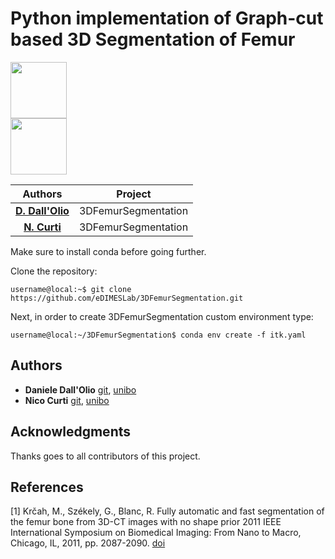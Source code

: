 # Python implementation of Graph-cut based 3D Segmentation of Femur 

<div content="" clear="both" display="table">
  <div float="left" padding="5px" href="https://github.com/eDIMESLab">
    <img src="https://avatars2.githubusercontent.com/u/58266717?s=200&v=4" width="90" height="90">
  </div>
  <div float="left" padding="5px" href="https://github.com/UniboDIFABiophysics">
    <img src="https://cdn.rawgit.com/physycom/templates/697b327d/logo_unibo.png" width="90" height="90">
  </div>
</div>



| **Authors**  | **Project** |
|:------------:|:-----------:|
| [**D. Dall'Olio**](https://github.com/DanieleDallOlio)  |  3DFemurSegmentation  |
| [**N. Curti**](https://github.com/Nico-Curti)  |  3DFemurSegmentation  |


Make sure to install conda before going further. 

Clone the repository:
```console
username@local:~$ git clone https://github.com/eDIMESLab/3DFemurSegmentation.git
```

Next, in order to create 3DFemurSegmentation custom environment type:
```console
username@local:~/3DFemurSegmentation$ conda env create -f itk.yaml
```

## Authors

* **Daniele Dall'Olio** [git](https://github.com/DanieleDallOlio), [unibo](https://www.unibo.it/sitoweb/daniele.dallolio)
* **Nico Curti** [git](https://github.com/Nico-Curti), [unibo](https://www.unibo.it/sitoweb/nico.curti2)

## Acknowledgments

Thanks goes to all contributors of this project.

## References
<a id="1">[1]</a>
Krčah, M., Székely, G., Blanc, R.
Fully automatic and fast segmentation of the femur bone from 3D-CT images with no shape prior
2011 IEEE International Symposium on Biomedical Imaging: From Nano to Macro, Chicago, IL, 2011, pp. 2087-2090. [doi](https://doi.org/10.1109/ISBI.2011.5872823)

